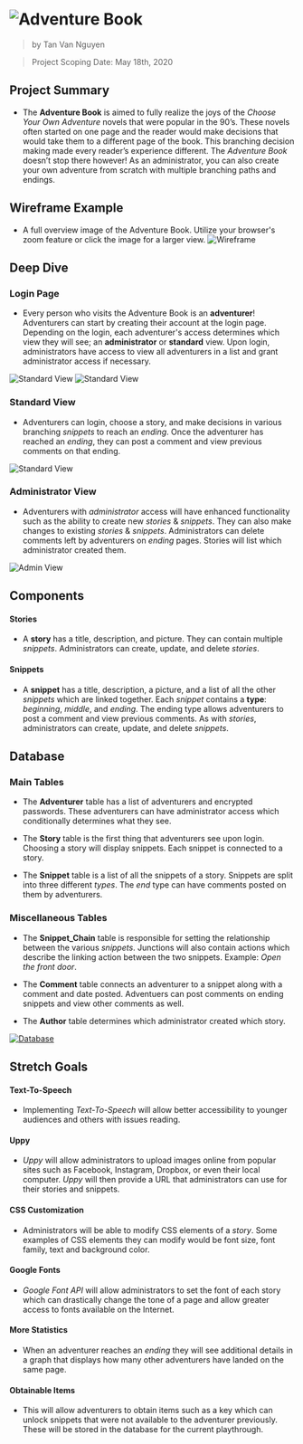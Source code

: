# ![Adventure Book](Wireframe/LOGO.png)

>by Tan Van Nguyen

>Project Scoping Date: May 18th, 2020

## Project Summary
- The **Adventure Book** is aimed to fully realize the joys of the *Choose Your Own Adventure* novels that were popular in the 90’s.  These novels often started on one page and the reader would make decisions that would take them to a different page of the book.  This branching decision making made every reader’s experience different.  The *Adventure Book* doesn’t stop there however!  As an administrator, you can also create your own adventure from scratch with multiple branching paths and endings.

## Wireframe Example
- A full overview image of the Adventure Book.  Utilize your browser's zoom feature or click the image for a larger view.
![Wireframe](Wireframe/WIREFRAME.png)

## Deep Dive

### Login Page
- Every person who visits the Adventure Book is an **adventurer**!  Adventurers can start by creating their account at the login page.  Depending on the login, each adventurer's access determines which view they will see; an **administrator** or **standard** view.  Upon login, administrators have access to view all adventurers in a list and grant administrator access if necessary.

![Standard View](Wireframe/LOGIN.png)
![Standard View](Wireframe/NEW_USER.png)

### Standard View
- Adventurers can login, choose a story, and make decisions in various branching *snippets* to reach an *ending*.  Once the adventurer has reached an *ending*, they can post a comment and view previous comments on that ending.

![Standard View](Wireframe/USER.png)

### Administrator View
- Adventurers with *administrator* access will have enhanced functionality such as the ability to create new *stories* & *snippets*.  They can also make changes to existing *stories* & *snippets*.  Administrators can delete comments left by adventurers on *ending* pages.  Stories will list which administrator created them.

![Admin View](Wireframe/ADMIN.png)

## Components

#### Stories 
- A **story** has a title, description, and picture.  They can contain multiple *snippets*.  Administrators can create, update, and delete *stories*.

#### Snippets
- A **snippet** has a title, description, a picture, and a list of all the other *snippets* which are linked together.  Each *snippet* contains a **type**: *beginning*, *middle*, and *ending*.  The ending type allows adventurers to post a comment and view previous comments.  As with *stories*, administrators can create, update, and delete *snippets*.

## Database

### Main Tables

- The **Adventurer** table has a list of adventurers and encrypted passwords.  These adventurers can have administrator access which conditionally determines what they see.

- The **Story** table is the first thing that adventurers see upon login.  Choosing a story will display snippets.  Each snippet is connected to a story.

- The **Snippet** table is a list of all the snippets of a story.  Snippets are split into three different *types*.  The *end* type can have comments posted on them by adventurers.

### Miscellaneous Tables

- The **Snippet_Chain** table is responsible for setting the relationship between the various *snippets*.  Junctions will also contain actions which describe the linking action between the two snippets.  Example: *Open the front door*.

- The **Comment** table connects an adventurer to a snippet along with a comment and date posted.  Adventuers can post comments on ending snippets and view other comments as well.

- The **Author** table determines which administrator created which story.

[![Database](Wireframe/ERD.png)](https://dbdesigner.page.link/TXqVPfzEwVwzTyp66)

## Stretch Goals

#### Text-To-Speech
- Implementing *Text-To-Speech* will allow better accessibility to younger audiences and others with issues reading.

#### Uppy
- *Uppy* will allow administrators to upload images online from popular sites such as Facebook, Instagram, Dropbox, or even their local computer.  *Uppy* will then provide a URL that administrators can use for their stories and snippets.

#### CSS Customization
- Administrators will be able to modify CSS elements of a *story*.  Some examples of CSS elements they can modify would be font size, font family, text and background color.

#### Google Fonts
- *Google Font API* will allow administrators to set the font of each story which can drastically change the tone of a page and allow greater access to fonts available on the Internet.

#### More Statistics
- When an adventurer reaches an *ending* they will see additional details in a graph that displays how many other adventurers have landed on the same page. 

#### Obtainable Items
 - This will allow adventurers to obtain items such as a key which can unlock snippets that were not available to the adventurer previously.  These will be stored in the database for the current playthrough.